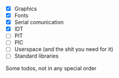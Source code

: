 - [x] Graphics
- [x] Fonts
- [x] Serial comunication
- [x] IDT
- [ ] PIT
- [ ] PIC
- [ ] Userspace (and the shit you need for it)
- [ ] Standard libraries

Some todos, not in any special order

